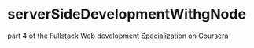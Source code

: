 # serverSideDevelopmentWithgNode
part 4 of the Fullstack  Web development Specialization on Coursera
